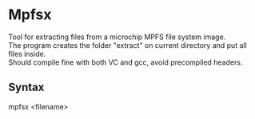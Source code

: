 # Mpfsx

Tool for extracting files from a microchip MPFS file system image.  
The program creates the folder "extract" on current directory and put all files inside.  
Should compile fine with both VC and gcc, avoid precompiled headers.  

## Syntax

mpfsx \<filename\>
